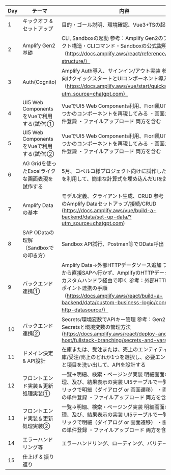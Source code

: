 | Day | テーマ | 内容 |
|-----|--------|------|
| 1 | キックオフ & セットアップ | 目的・ゴール説明、環境確認、Vue3+TSの起動 |
| 2 | Amplify Gen2基礎 | CLI, Sandboxの起動 参考：Amplify Gen2のプロジェクト構造・CLIコマンド・Sandboxの公式説明 （https://docs.amplify.aws/react/reference/project-structure/） |
| 3 | Auth(Cognito) | Amplify Auth導入、サインイン/アウト実装 参考：Vue向けクイックスタートとUIコンポーネント導入 （https://docs.amplify.aws/vue/start/quickstart/?utm_source=chatgpt.com） |
| 4 | UI5 Web ComponentsをVueで利用する(試作)① | VueでUI5 Web Components利用、Fiori風UIで、いくつかのコンポーネントを再現してみる ・画面からの単件登録 ・ファイルアップロード 両方を含む |
| 5 | UI5 Web ComponentsをVueで利用する(試作)② | VueでUI5 Web Components利用、Fiori風UIで、いくつかのコンポーネントを再現してみる ・画面からの単件登録 ・ファイルアップロード 両方を含む |
| 6 | AG Gridを使ったExcelライクな画面表現を試作する | 5月、コベルコ様プロジェクト向けに試作したAgGridを利用して、簡単な計算式を埋め込んだUIを試作する |
| 7 | Amplify Dataの基本 | モデル定義、クライアント生成、CRUD 参考：VueでのAmplify Dataセットアップ/接続/CRUD (https://docs.amplify.aws/vue/build-a-backend/data/set-up-data/?utm_source=chatgpt.com) |
| 8 | SAP ODataの理解（Sandboxでの叩き方） | Sandbox API試行、Postman等でOData呼出 |
| 9 | バックエンド連携① | Amplify Data→外部HTTPデータソース追加 フロントから直接SAPへ行かず、AmplifyのHTTPデータソース/カスタムハンドラ経由で叩く 参考：外部HTTPエンドポイント連携の手順 （https://docs.amplify.aws/react/build-a-backend/data/custom-business-logic/connect-http-datasource/） |
| 10 | バックエンド連携② | Secrets/環境変数でAPIキー管理 参考：Gen2のSecretsと環境変数の管理方法 (https://docs.amplify.aws/react/deploy-and-host/fullstack-branching/secrets-and-vars/) |
| 11 | ドメイン決定 & API設計 | 在庫または、受注または、売上のエンティティ定義 在庫/受注/売上のどれか1つを選択し、必要エンティティと項目を洗い出して、APIを設計する |
| 12 | フロントエンド実装＆更新処理実装① | 一覧→明細、検索・ページング実装 明細画面の更新処理、及び、結果表示の実装 UI5テーブルで一覧、行クリックで明細（ダイアログ or 画面遷移） ・画面からの単件登録 ・ファイルアップロード 両方を含む |
| 13 | フロントエンド実装＆更新処理実装② | 一覧→明細、検索・ページング実装 明細画面の更新処理、及び、結果表示の実装 UI5テーブルで一覧、行クリックで明細（ダイアログ or 画面遷移） ・画面からの単件登録 ・ファイルアップロード 両方を含む |
| 14 | エラーハンドリング等 | エラーハンドリング、ローディング、バリデーション |
| 15 | 仕上げ & 振り返り | |